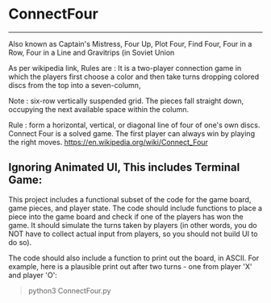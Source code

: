 # ConnectFour
------------------------
Also known as Captain's Mistress, Four Up, Plot Four, Find Four, Four in a Row, Four in a Line and Gravitrips (in Soviet Union

As per wikipedia link, Rules are : 
It is a two-player connection game in which 
  the players first choose a color and then take turns dropping colored discs from the top into a seven-column, 
  
 Note : six-row vertically suspended grid. The pieces fall straight down, occupying the next available space within the column.

Rule : form a horizontal, vertical, or diagonal line of four of one's own discs. Connect Four is a solved game. 
The first player can always win by playing the right moves.
https://en.wikipedia.org/wiki/Connect_Four

Ignoring Animated UI, This includes Terminal Game:
------------------------------------------------------------------------
This project includes a functional subset of the code for the game board, game pieces, and player state. The code should include functions to place a piece into the game board and check if one of the players has won the game. It should simulate the turns taken by players (in other words, you do NOT have to collect actual input from players, so you should not build UI to do so).

The code should also include a function to print out the board, in ASCII. For example, here is a plausible print out after two turns - one from player 'X' and player 'O':

> python3 ConnectFour.py
